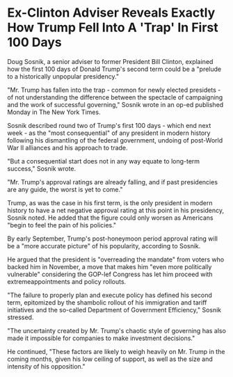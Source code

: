 # Ex-Clinton Adviser Reveals Exactly How Trump Fell Into A 'Trap' In First 100 Days

Doug Sosnik, a senior adviser to former President Bill Clinton, explained how the first 100 days of Donald Trump's second term could be a "prelude to a historically unpopular presidency."

"Mr. Trump has fallen into the trap - common for newly elected presidets - of not understanding the difference between the spectacle of campaigning and the work of successful governing," Sosnik wrote in an op-ed published Monday in The New York Times.

Sosnik described round two of Trump's first 100 days - which end next week - as the "most consequential" of any president in modern history following his dismantling of the federal government, undoing of post-World War II alliances and his approach to trade.

"But a consequential start does not in any way equate to long-term success," Sosnik wrote.

"Mr. Trump's approval ratings are already falling, and if past presidencies are any guide, the worst is yet to come."

Trump, as was the case in his first term, is the only president in modern history to have a net negative approval rating at this point in his presidency, Sosnik noted. He added that the figure could only worsen as Americans "begin to feel the pain of his policies."

By early September, Trump's post-honeymoon period approval rating will be a "more accurate picture" of his popularity, according to Sosnik.

He argued that the president is "overreading the mandate" from voters who backed him in November, a move that makes him "even more politically vulnerable" considering the GOP-lef Congress has let him proceed with extremeappointments and policy rollouts.

"The failure to properly plan and execute policy has defined his second term, epitomized by the shambolic rollout of his immigration and tariff initiatives and the so-called Department of Government Efficiency," Sosnik stressed.

"The uncertainty created by Mr. Trump's chaotic style of governing has also made it impossible for companies to make investment decisions."

He continued, "These factors are likely to weigh heavily on Mr. Trump in the coming months, given his low ceiling of support, as well as the size and intensity of his opposition."
